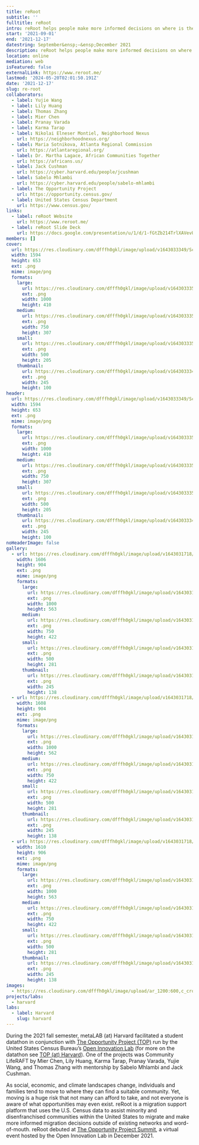 ```yaml
---
title: reRoot
subtitle: ''
fulltitle: reRoot
intro: reRoot helps people make more informed decisions on where is the best place to move in the United States, outside of existing networks and word-of-mouth.
start: '2021-09-01'
end: '2021-12-17'
datestring: September&ensp;–&ensp;December 2021
description: reRoot helps people make more informed decisions on where is the best place to move in the United States, outside of existing networks and word-of-mouth.
location: online
mediation: web
isFeatured: false
externalLink: https://www.reroot.me/
lastmod: '2024-05-20T02:01:50.191Z'
date: '2021-12-17'
slug: re-root
collaborators:
  - label: Yujie Wang
  - label: Lily Huang
  - label: Thomas Zhang
  - label: Mier Chen
  - label: Pranay Varada
  - label: Karma Tarap
  - label: Nikolai Elneser Montiel, Neighborhood Nexus
    url: https://neighborhoodnexus.org/
  - label: Maria Sotnikova, Atlanta Regional Commission
    url: https://atlantaregional.org/
  - label: Dr. Martha Lagace, African Communities Together
    url: https://africans.us/
  - label: Jack Cushman
    url: https://cyber.harvard.edu/people/jcushman
  - label: Sabelo Mhlambi
    url: https://cyber.harvard.edu/people/sabelo-mhlambi
  - label: The Opportunity Project
    url: https://opportunity.census.gov/
  - label: United States Census Department
    url: https://www.census.gov/
links:
  - label: reRoot Website
    url: https://www.reroot.me/
  - label: reRoot Slide Deck
    url: https://docs.google.com/presentation/u/1/d/1-fGtZb214TrlXAVevUIskqv5PK4PYwjZTPkPXtNHZVs/edit#slide=id.p
members: []
cover:
  url: https://res.cloudinary.com/dfffh0gkl/image/upload/v1643033349/Screen_Shot_2022_01_24_at_8_41_07_AM_e55ef3f653.png
  width: 1594
  height: 653
  ext: .png
  mime: image/png
  formats:
    large:
      url: https://res.cloudinary.com/dfffh0gkl/image/upload/v1643033351/large_Screen_Shot_2022_01_24_at_8_41_07_AM_e55ef3f653.png
      ext: .png
      width: 1000
      height: 410
    medium:
      url: https://res.cloudinary.com/dfffh0gkl/image/upload/v1643033351/medium_Screen_Shot_2022_01_24_at_8_41_07_AM_e55ef3f653.png
      ext: .png
      width: 750
      height: 307
    small:
      url: https://res.cloudinary.com/dfffh0gkl/image/upload/v1643033352/small_Screen_Shot_2022_01_24_at_8_41_07_AM_e55ef3f653.png
      ext: .png
      width: 500
      height: 205
    thumbnail:
      url: https://res.cloudinary.com/dfffh0gkl/image/upload/v1643033349/thumbnail_Screen_Shot_2022_01_24_at_8_41_07_AM_e55ef3f653.png
      ext: .png
      width: 245
      height: 100
header:
  url: https://res.cloudinary.com/dfffh0gkl/image/upload/v1643033349/Screen_Shot_2022_01_24_at_8_41_07_AM_e55ef3f653.png
  width: 1594
  height: 653
  ext: .png
  mime: image/png
  formats:
    large:
      url: https://res.cloudinary.com/dfffh0gkl/image/upload/v1643033351/large_Screen_Shot_2022_01_24_at_8_41_07_AM_e55ef3f653.png
      ext: .png
      width: 1000
      height: 410
    medium:
      url: https://res.cloudinary.com/dfffh0gkl/image/upload/v1643033351/medium_Screen_Shot_2022_01_24_at_8_41_07_AM_e55ef3f653.png
      ext: .png
      width: 750
      height: 307
    small:
      url: https://res.cloudinary.com/dfffh0gkl/image/upload/v1643033352/small_Screen_Shot_2022_01_24_at_8_41_07_AM_e55ef3f653.png
      ext: .png
      width: 500
      height: 205
    thumbnail:
      url: https://res.cloudinary.com/dfffh0gkl/image/upload/v1643033349/thumbnail_Screen_Shot_2022_01_24_at_8_41_07_AM_e55ef3f653.png
      ext: .png
      width: 245
      height: 100
noHeaderImage: false
gallery:
  - url: https://res.cloudinary.com/dfffh0gkl/image/upload/v1643031718/Screen_Shot_2022_01_24_at_8_41_07_AM_52d55fc006.png
    width: 1606
    height: 904
    ext: .png
    mime: image/png
    formats:
      large:
        url: https://res.cloudinary.com/dfffh0gkl/image/upload/v1643031722/large_Screen_Shot_2022_01_24_at_8_41_07_AM_52d55fc006.png
        ext: .png
        width: 1000
        height: 563
      medium:
        url: https://res.cloudinary.com/dfffh0gkl/image/upload/v1643031722/medium_Screen_Shot_2022_01_24_at_8_41_07_AM_52d55fc006.png
        ext: .png
        width: 750
        height: 422
      small:
        url: https://res.cloudinary.com/dfffh0gkl/image/upload/v1643031722/small_Screen_Shot_2022_01_24_at_8_41_07_AM_52d55fc006.png
        ext: .png
        width: 500
        height: 281
      thumbnail:
        url: https://res.cloudinary.com/dfffh0gkl/image/upload/v1643031719/thumbnail_Screen_Shot_2022_01_24_at_8_41_07_AM_52d55fc006.png
        ext: .png
        width: 245
        height: 138
  - url: https://res.cloudinary.com/dfffh0gkl/image/upload/v1643031718/Screen_Shot_2022_01_24_at_8_41_28_AM_9aa41d755a.png
    width: 1608
    height: 904
    ext: .png
    mime: image/png
    formats:
      large:
        url: https://res.cloudinary.com/dfffh0gkl/image/upload/v1643031719/large_Screen_Shot_2022_01_24_at_8_41_28_AM_9aa41d755a.png
        ext: .png
        width: 1000
        height: 562
      medium:
        url: https://res.cloudinary.com/dfffh0gkl/image/upload/v1643031720/medium_Screen_Shot_2022_01_24_at_8_41_28_AM_9aa41d755a.png
        ext: .png
        width: 750
        height: 422
      small:
        url: https://res.cloudinary.com/dfffh0gkl/image/upload/v1643031721/small_Screen_Shot_2022_01_24_at_8_41_28_AM_9aa41d755a.png
        ext: .png
        width: 500
        height: 281
      thumbnail:
        url: https://res.cloudinary.com/dfffh0gkl/image/upload/v1643031718/thumbnail_Screen_Shot_2022_01_24_at_8_41_28_AM_9aa41d755a.png
        ext: .png
        width: 245
        height: 138
  - url: https://res.cloudinary.com/dfffh0gkl/image/upload/v1643031718/Screen_Shot_2022_01_24_at_8_41_39_AM_090440f58a.png
    width: 1610
    height: 906
    ext: .png
    mime: image/png
    formats:
      large:
        url: https://res.cloudinary.com/dfffh0gkl/image/upload/v1643031721/large_Screen_Shot_2022_01_24_at_8_41_39_AM_090440f58a.png
        ext: .png
        width: 1000
        height: 563
      medium:
        url: https://res.cloudinary.com/dfffh0gkl/image/upload/v1643031722/medium_Screen_Shot_2022_01_24_at_8_41_39_AM_090440f58a.png
        ext: .png
        width: 750
        height: 422
      small:
        url: https://res.cloudinary.com/dfffh0gkl/image/upload/v1643031722/small_Screen_Shot_2022_01_24_at_8_41_39_AM_090440f58a.png
        ext: .png
        width: 500
        height: 281
      thumbnail:
        url: https://res.cloudinary.com/dfffh0gkl/image/upload/v1643031719/thumbnail_Screen_Shot_2022_01_24_at_8_41_39_AM_090440f58a.png
        ext: .png
        width: 245
        height: 138
images:
  - https://res.cloudinary.com/dfffh0gkl/image/upload/ar_1200:600,c_crop/c_limit,h_1200,w_600/v1643033349/Screen_Shot_2022_01_24_at_8_41_07_AM_e55ef3f653.png
projects/labs:
  - harvard
labs:
  - label: Harvard
    slug: harvard
---
```

During the 2021 fall semester, metaLAB (at) Harvard facilitated a student datathon in conjunction with [The Opportunity Project (TOP)](https://opportunity.census.gov) run by the United States Census Bureau’s [Open Innovation Lab](https://coil.census.gov) (for more on the datathon see [TOP (at) Harvard](https://mlml.io/p/top-at-harvard/)). One of the projects was Community LifeRAFT by Mier Chen, Lily Huang, Karma Tarap, Pranay Varada, Yujie Wang, and Thomas Zhang with mentorship by Sabelo Mhlambi and Jack Cushman.

As social, economic, and climate landscapes change, individuals and families tend to move to where they can find a suitable community. Yet, moving is a huge risk that not many can afford to take, and not everyone is aware of what opportunities may even exist. reRoot is a migration support platform that uses the U.S. Census data to assist minority and disenfranchised communities within the United States to migrate and make more informed migration decisions outside of existing networks and word-of-mouth. reRoot debuted at [The Opportunity Project Summit](https://emamo.com/event/TOPSummit2021), a virtual event hosted by the Open Innovation Lab in December 2021.
